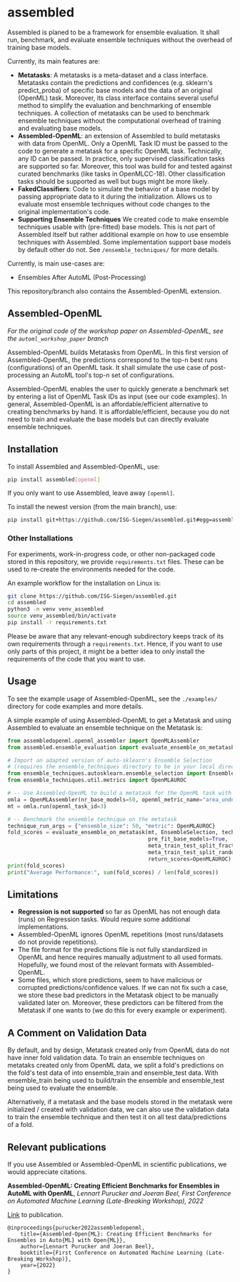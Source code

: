 # assembled

Assembled is planed to be a framework for ensemble evaluation. It shall run, benchmark, and evaluate ensemble techniques
without the overhead of training base models.

Currently, its main features are:

* **Metatasks**: A metatasks is a meta-dataset and a class interface. Metatasks contain the predictions and
  confidences (e.g. sklearn's predict_proba) of specific base models and the data of an original (OpenML) task.
  Moreover, its class interface contains several useful method to simplify the evaluation and benchmarking of ensemble
  techniques. A collection of metatasks can be used to benchmark ensemble techniques without the computational overhead
  of training and evaluating base models.
* **Assembled-OpenML**: an extension of Assembled to build metatasks with data from OpenML. Only a OpenML Task ID must
  be passed to the code to generate a metatask for a specific OpenML task. Technically, any ID can be passed. In
  practice, only supervised classification tasks are supported so far. Moreover, this tool was build for and tested
  against curated benchmarks (like tasks in OpenMLCC-18). Other classification tasks should be supported as well but
  bugs might be more likely.
* **FakedClassifiers**: Code to simulate the behavior of a base model by passing appropriate data to it during the
  initialization. Allows us to evaluate most ensemble techniques without code changes to the original implementation's
  code.
* **Supporting Ensemble Techniques** We created code to make ensemble techniques usable with (pre-fitted) base models.
  This is not part of Assembled itself but rather additional example on how to use ensemble techniques with Assembled.
  Some implementation support base models by default other do not. See `/ensemble_techniques/` for more details.

Currently, is main use-cases are:

* Ensembles After AutoML (Post-Processing)

This repository/branch also contains the Assembled-OpenML extension.

## Assembled-OpenML

_For the original code of the workshop paper on Assembled-OpenML, see the `automl_workshop_paper` branch_

Assembled-OpenML builds Metatasks from OpenML. In this first version of Assembled-OpenML, the predictions correspond to
the top-n best runs (configurations) of an OpenML task. It shall simulate the use case of post-processing an AutoML
tool's top-n set of configurations.

Assembled-OpenML enables the user to quickly generate a benchmark set by entering a list of OpenML Task IDs as input
(see our code examples). In general, Assembled-OpenML is an affordable/efficient alternative to creating benchmarks by
hand. It is affordable/efficient, because you do not need to train and evaluate the base models but can directly
evaluate ensemble techniques.

## Installation

To install Assembled and Assembled-OpenML, use:

```bash
pip install assembled[openml]
```

If you only want to use Assembled, leave away `[openml]`.

To install the newest version (from the main branch), use:

```bash
pip install git+https://github.com/ISG-Siegen/assembled.git#egg=assembled[openml]
```

### Other Installations

For experiments, work-in-progress code, or other non-packaged code stored in this repository, we
provide `requirements.txt` files. These can be used to re-create the environments needed for the code.

An example workflow for the installation on Linux is:

```bash
git clone https://github.com/ISG-Siegen/assembled.git
cd assembled
python3 -m venv venv_assembled
source venv_assembled/bin/activate
pip install -r requirements.txt
```

Please be aware that any relevant-enough subdirectory keeps track of its own requirements through a `requirements.txt`.
Hence, if you want to use only parts of this project, it might be a better idea to only install the requirements of the
code that you want to use.

## Usage

To see the example usage of Assembled-OpenML, see the `./examples/` directory for code examples and more details.

A simple example of using Assembled-OpenML to get a Metatask and using Assembled to evaluate an ensemble technique on
the Metatask is:

```python
from assembledopenml.openml_assembler import OpenMLAssembler
from assembled.ensemble_evaluation import evaluate_ensemble_on_metatask

# Import an adapted version of auto-sklearn's Ensemble Selection
# (requires the ensemble_techniques directory to be in your local directory)
from ensemble_techniques.autosklearn.ensemble_selection import EnsembleSelection
from ensemble_techniques.util.metrics import OpenMLAUROC

# -- Use Assembled-OpenML to build a metatask for the OpenML task with ID 3
omla = OpenMLAssembler(nr_base_models=50, openml_metric_name="area_under_roc_curve")
mt = omla.run(openml_task_id=3)

# -- Benchmark the ensemble technique on the metatask
technique_run_args = {"ensemble_size": 50, "metric": OpenMLAUROC}
fold_scores = evaluate_ensemble_on_metatask(mt, EnsembleSelection, technique_run_args, "autosklearn.EnsembleSelection",
                                            pre_fit_base_models=True,
                                            meta_train_test_split_fraction=0.5,
                                            meta_train_test_split_random_state=0,
                                            return_scores=OpenMLAUROC)
print(fold_scores)
print("Average Performance:", sum(fold_scores) / len(fold_scores))
```

## Limitations

* **Regression is not supported** so far as OpenML has not enough data (runs) on Regression tasks. Would require some
  additional implementations.
* Assembled-OpenML ignores OpenML repetitions (most runs/datasets do not provide repetitions).
* The file format for the predictions file is not fully standardized in OpenML and hence requires manually adjustment to
  all used formats. Hopefully, we found most of the relevant formats with Assembled-OpenML.
* Some files, which store predictions, seem to have malicious or corrupted predictions/confidence values. If we can not
  fix such a case, we store these bad predictors in the Metatask object to be manually validated later on. Moreover,
  these predictors can be filtered from the Metatask if one wants to (we do this for every example or experiment).

## A Comment on Validation Data

By default, and by design, Metatask created only from OpenML data do not have inner fold validation data. To train an
ensemble techniques on metataks created only from OpenML data, we split a fold's predictions on the fold's test data of
into ensemble_train and ensemble_test data. With ensemble_train being used to build/train the ensemble and ensemble_test
being used to evaluate the ensemble.

Alternatively, if a metatask and the base models stored in the metatask were initialized / created with validation data,
we can also use the validation data to train the ensemble technique and then test it on all test data/predictions of a
fold.

## Relevant publications

If you use Assembled or Assembled-OpenML in scientific publications, we would appreciate citations.

**Assembled-OpenML: Creating Efficient Benchmarks for Ensembles in AutoML with OpenML**, _Lennart Purucker and Joeran
Beel,_
_First Conference on Automated Machine Learning (Late-Breaking Workshop), 2022_

[Link](https://2022.automl.cc/wp-content/uploads/2022/08/assembled_openml_creating_effi-Main-Paper-And-Supplementary-Material.pdf) to publication.

```
@inproceedings{purucker2022assembledopenml,
    title={Assembled-Open{ML}: Creating Efficient Benchmarks for Ensembles in Auto{ML} with Open{ML}},
    author={Lennart Purucker and Joeran Beel},
    booktitle={First Conference on Automated Machine Learning (Late-Breaking Workshop)},
    year={2022}
}
```

